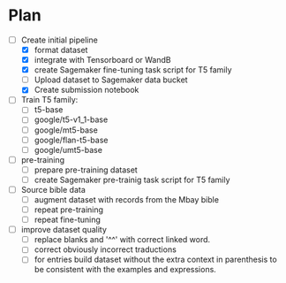 # Plan

* [ ] Create initial pipeline
  * [X] format dataset
  * [X] integrate with Tensorboard or WandB
  * [X] create Sagemaker fine-tuning task script for T5 family
  * [ ] Upload dataset to Sagemaker data bucket
  * [X] Create submission notebook
* [ ] Train T5 family:
  * [ ] t5-base
  * [ ] google/t5-v1_1-base
  * [ ] google/mt5-base
  * [ ] google/flan-t5-base
  * [ ] google/umt5-base
* [ ] pre-training
  * [ ] prepare pre-training dataset
  * [ ] create Sagemaker pre-trainig task script for T5 family
* [ ] Source bible data
  * [ ] augment dataset with records from the Mbay bible
  * [ ] repeat pre-training
  * [ ] repeat fine-tuning
* [ ] improve dataset quality
  * [ ] replace blanks and '^^' with correct linked word.
  * [ ] correct obviously incorrect traductions
  * [ ] for entries build dataset without the extra context in parenthesis to be consistent with the examples and expressions.
